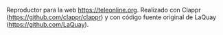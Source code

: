 Reproductor para la web https://teleonline.org. Realizado con Clappr (https://github.com/clappr/clappr) y con código fuente original de LaQuay (https://github.com/LaQuay).
